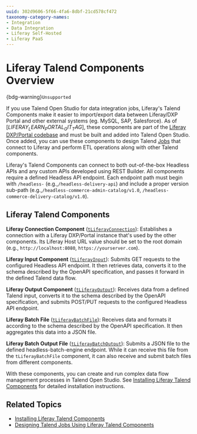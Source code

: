 ```yaml
---
uuid: 302d9606-5f66-4fa6-8dbf-21cd578cf472
taxonomy-category-names:
- Integration
- Data Integration
- Liferay Self-Hosted
- Liferay PaaS
---
```

# Liferay Talend Components Overview

{bdg-warning}`Unsupported`

If you use Talend Open Studio for data integration jobs, Liferay's Talend Components make it easier to import/export data between Liferay/DXP Portal and other external systems (eg. MySQL, SAP, Salesforce). As of [$LIFERAY_LEARN_PORTAL_GIT_TAG$], these components are part of the [Liferay DXP/Portal codebase](https://github.com/liferay/liferay-portal/tree/master/modules/etl/talend/talend-definition/src/main/java/com/liferay/talend) and must be built and added into Talend Open Studio. Once added, you can use these components to design Talend [Jobs](https://help.talend.com/r/lqV2ftgSbYSEBU9Bwsd61w/eAVXNKXfys1ji9dujoRfrg) that connect to Liferay and perform ETL operations along with other Talend components.

Liferay's Talend Components can connect to both out-of-the-box Headless APIs and any custom APIs developed using REST Builder. All components require a defined Headless API endpoint. Each endpoint path must begin with `/headless-` (e.g.,`/headless-delivery-api`) and include a proper version sub-path (e.g.,`/headless-commerce-admin-catalog/v1.0`, `/headless-commerce-delivery-catalog/v1.0`).

## Liferay Talend Components

**Liferay Connection Component** ([`tLiferayConnection`](https://github.com/liferay/liferay-portal/blob/master/modules/etl/talend/talend-definition/src/main/java/com/liferay/talend/tliferayconnection/TLiferayConnectionDefinition.java)): Establishes a connection with a Liferay DXP/Portal instance that's used by the other components. Its Liferay Host URL value should be set to the root domain (e.g., `http://localhost:8080`, `https://yourserver.com`).

**Liferay Input Component** ([`tLiferayInput`](https://github.com/liferay/liferay-portal/blob/master/modules/etl/talend/talend-definition/src/main/java/com/liferay/talend/tliferayinput/TLiferayInputDefinition.java)): Submits GET requests to the configured Headless API endpoint. It then retrieves data, converts it to the schema described by the OpenAPI specification, and passes it forward in the defined Talend data flow.

**Liferay Output Component** ([`tLiferayOutput`](https://github.com/liferay/liferay-portal/blob/master/modules/etl/talend/talend-definition/src/main/java/com/liferay/talend/tliferayoutput/TLiferayOutputDefinition.java)): Receives data from a defined Talend input, converts it to the schema described by the OpenAPI specification, and submits POST/PUT requests to the configured Headless API endpoint.

**Liferay Batch File** ([`tLiferayBatchFile`](https://github.com/liferay/liferay-portal/blob/master/modules/etl/talend/talend-definition/src/main/java/com/liferay/talend/tliferaybatchfile/TLiferayBatchFileDefinition.java)): Receives data and formats it according to the schema described by the OpenAPI specification. It then aggregates this data into a JSON file.

**Liferay Batch Output File** ([`tLiferayBatchOutput`](https://github.com/liferay/liferay-portal/blob/master/modules/etl/talend/talend-definition/src/main/java/com/liferay/talend/tliferaybatchoutput/TLiferayBatchOutputDefinition.java)): Submits a JSON file to the defined headless-batch-engine endpoint. While it can receive this file from the `tLiferayBatchFile` component, it can also receive and submit batch files from different components.

With these components, you can create and run complex data flow management processes in Talend Open Studio. See [Installing Liferay Talend Components](./installing-liferay-talend-components.md) for detailed installation instructions.

## Related Topics

* [Installing Liferay Talend Components](./installing-liferay-talend-components.md)
* [Designing Talend Jobs Using Liferay Talend Components](./designing-talend-jobs-using-liferay-talend-components.md)
